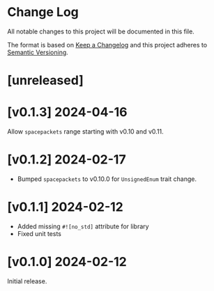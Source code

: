 Change Log
=======

All notable changes to this project will be documented in this file.

The format is based on [Keep a Changelog](http://keepachangelog.com/)
and this project adheres to [Semantic Versioning](http://semver.org/).

# [unreleased]

# [v0.1.3] 2024-04-16

Allow `spacepackets` range starting with v0.10 and v0.11.

# [v0.1.2] 2024-02-17

- Bumped `spacepackets` to v0.10.0 for `UnsignedEnum` trait change.

# [v0.1.1] 2024-02-12

- Added missing `#![no_std]` attribute for library
- Fixed unit tests

# [v0.1.0] 2024-02-12

Initial release.

